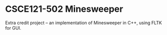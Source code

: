 # CSCE121-502 Minesweeper
Extra credit project – an implementation of Minesweeper in C++, using FLTK for GUI.
